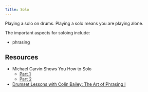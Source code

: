 ```yaml
---
Title: Solo
---
```


Playing a solo on drums. Playing a solo means you are playing alone.

The important aspects for soloing include:

- phrasing

## Resources

- Michael Carvin Shows You How to Solo
  - [Part 1](https://www.youtube.com/watch?v=NOK7lu2buCM)
  - [Part 2](https://www.youtube.com/watch?v=aOhHfX4N15I)
- [Drumset Lessons with Colin Bailey: The Art of Phrasing I](https://www.youtube.com/watch?v=5jy-wIvVodw)
